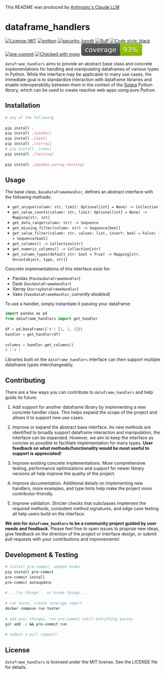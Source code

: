 This README was produced by [Anthropic's Claude LLM](https://www.anthropic.com/product)

# dataframe_handlers

[![License: MIT](https://img.shields.io/badge/License-MIT-yellow.svg)](https://opensource.org/licenses/MIT)
[![python](https://img.shields.io/badge/Python-3-3776AB.svg?style=flat&logo=python&logoColor=white)](https://www.python.org)
[![security: bandit](https://img.shields.io/badge/security-bandit-yellow.svg)](https://github.com/PyCQA/bandit)
[![Ruff](https://img.shields.io/endpoint?url=https://raw.githubusercontent.com/charliermarsh/ruff/main/assets/badge/v1.json)](https://github.com/charliermarsh/ruff)
[![Code style: black](https://img.shields.io/badge/code%20style-black-000000.svg)](https://github.com/psf/black)
[![pre-commit](https://img.shields.io/badge/pre--commit-enabled-brightgreen?logo=pre-commit&logoColor=white)](https://github.com/pre-commit/pre-commit)
[![Checked with mypy](http://www.mypy-lang.org/static/mypy_badge.svg)](http://mypy-lang.org/)
![Test coverage](./coverage.svg)


`dataframe_handlers` aims to provide an abstract base class and concrete implementations for handling and manipulating dataframes of various types in Python.
While the interface may be applicable to many use cases, the immediate goal is to standardize interaction with dataframe libraries and enable interoperability between them in the context of the [Solara](https://solara.dev) Python library, which can be used to create reactive web apps using pure Python.


## Installation

```bash
# any of the following

pip install .
pip install .[pandas]
pip install .[dask]
pip install .[xarray]
# pip install .[vaex]
pip install .[testing]

pip install .[pandas,xarray,testing]
```

## Usage

The base class, `BaseDataFrameHandler`, defines an abstract interface with the following methods:

- `get_unique(column: str, limit: Optional[int] = None) -> Collection`
- `get_value_counts(column: str, limit: Optional[int] = None) -> Mapping[str, int]`
- `get_data_range(column: str) -> Sequence`
- `get_missing_filter(column: str) -> Sequence[bool]`
- `get_value_filter(column: str, values: list, invert: bool = False) -> Sequence[bool]`
- `get_columns() -> Collection[str]`
- `get_numeric_columns() -> Collection[str]`
- `get_column_types(default_str: bool = True) -> Mapping[str, Union[object, type, str]]`

Concrete implementations of this interface exist for:

- Pandas (`PandasDataFrameHandler`)
- Dask (`DaskDataFrameHandler`)
- Xarray (`XarrayDataFrameHandler`)
- Vaex (`VaexDataFrameHandler`, *currently disabled*)

To use a handler, simply instantiate it passing your dataframe:

```python
import pandas as pd
from dataframe_handlers import get_handler

df = pd.DataFrame({'A': [1, 2, 3]})
handler = get_handler(df)

columns = handler.get_columns()
# ['A']
```

Libraries built on the `dataframe_handlers` interface can then support multiple dataframe types interchangeably.

## Contributing

There are a few ways you can contribute to `dataframe_handlers` and help guide its future:

1. Add support for another dataframe library by implementing a new concrete handler class. This helps expand the scope of the project and allows it to support new use cases.

2. Improve or expand the abstract base interface. As new methods are identified to broadly support dataframe interaction and manipulation, the interface can be expanded. However, we aim to keep the interface as concise as possible to facilitate implementation for many types. **User feedback on what methods/functionality would be most useful to support is appreciated!**

3. Improve existing concrete implementations. More comprehensive testing, performance optimizations and support for newer library versions all help improve the quality of the project.

4. Improve documentation. Additional details on implementing new handlers, more examples, and type hints help make the project more contributor-friendly.

5. Improve validation. Stricter checks that subclasses implement the required methods, consistent method signatures, and edge case testing all help users build on the interface.

**We aim for `dataframe_handlers` to be a community project guided by user needs and feedback.** Please feel free to open issues to propose new ideas, give feedback on the direction of the project or interface design, or submit pull requests with your contributions and improvements!

## Development & Testing

```bash
# install pre-commit, update hooks
pip install pre-commit
pre-commit install
pre-commit autoupdate

# ...fix things... or break things...

# run tests, create coverage report
docker compose run tester

# add your changes, run pre-commit until everything passes
git add -u && pre-commit run

# submit a pull request!
```

## License

`dataframe_handlers` is licensed under the MIT license. See the LICENSE file for details.
